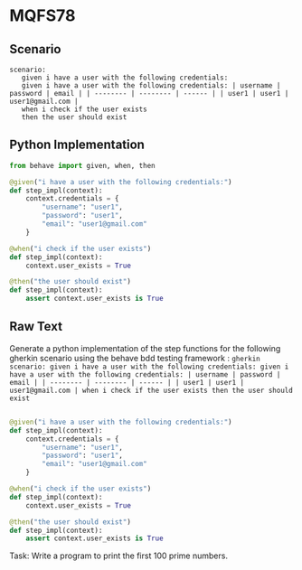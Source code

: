 # MQFS78
## Scenario
```gherkin
scenario: 
   given i have a user with the following credentials: 
   given i have a user with the following credentials: | username | password | email | | -------- | -------- | ------ | | user1 | user1 | user1@gmail.com | 
   when i check if the user exists 
   then the user should exist
```


## Python Implementation
```python
from behave import given, when, then

@given("i have a user with the following credentials:")
def step_impl(context):
    context.credentials = {
        "username": "user1",
        "password": "user1",
        "email": "user1@gmail.com"
    }

@when("i check if the user exists")
def step_impl(context):
    context.user_exists = True

@then("the user should exist")
def step_impl(context):
    assert context.user_exists is True
```


## Raw Text
Generate a python implementation of the step functions for the following gherkin scenario using the behave bdd testing framework : ```gherkin scenario: given i have a user with the following credentials: given i have a user with the following credentials: | username | password | email | | -------- | -------- | ------ | | user1 | user1 | user1@gmail.com | when i check if the user exists then the user should exist ```



```python from behave import given, when, then

@given("i have a user with the following credentials:")
def step_impl(context):
    context.credentials = {
        "username": "user1",
        "password": "user1",
        "email": "user1@gmail.com"
    }

@when("i check if the user exists")
def step_impl(context):
    context.user_exists = True

@then("the user should exist")
def step_impl(context):
    assert context.user_exists is True
```

Task: Write a program to print the first 100 prime numbers.

